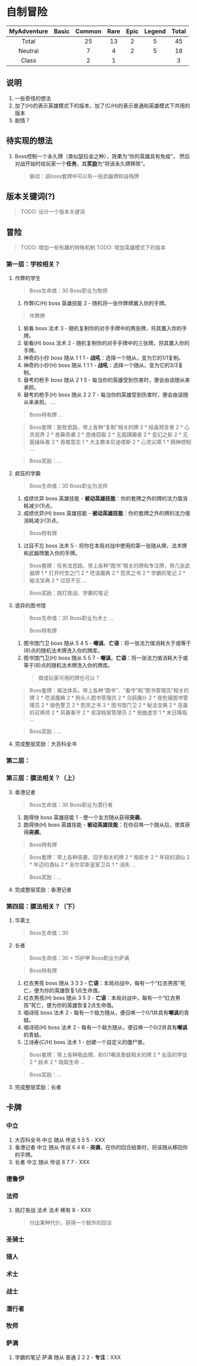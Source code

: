 # 自制冒险

|MyAdventure|Basic  |Common |Rare   |Epic   |Legend |Total  |
|:---------:|:-----:|:-----:|:-----:|:-----:|:-----:|:-----:|
|Total      |       |25     |13     |2      |5      |45     |
|Neutral    |       |7      |4      |2      |5      |18     |
|Class      |       |2      |1      |       |       |3      |

## 说明

1. 一些奇怪的想法
2. 加了(H)的表示英雄模式下的版本，加了(C/H)的表示普通和英雄模式下共用的版本
3. 剧情？

## 待实现的想法

1. Boss控制一个永久牌（类似瑟拉金之种），效果为“你的英雄具有免疫”，
    然后对战开始时给玩家一个**任务**，其**奖励**为“将该永久牌移除”。
    > 联动：该boss套牌中可以有一些武器牌和自残牌

## 版本关键词(?)

> TODO: 设计一个版本关键词

## 冒险

> TODO: 增加一些有趣的特殊机制
> TODO: 增加英雄模式下的版本

### 第一层：学校相关？

1. 作弊的学生
    > Boss生命值：30
    > Boss职业为牧师

    1. 作弊(C/H) boss 英雄技能 2 - 随机将一张作弊牌置入你的手牌。
    > 作弊牌

    1. 偷看 boss 法术 3 - 随机复制你的对手手牌中的两张牌，将其置入你的手牌。
    1. 偷看(H) boss 法术 2 - 随机复制你的对手手牌中的三张牌，将其置入你的手牌。
    1. 神奇的小抄 boss 随从 1 1 1 - **战吼**：选择一个随从，变为它的1/1复制。
    1. 神奇的小抄(H) boss 随从 1 1 1 - **战吼**：选择一个随从，变为它的3/3复制。
    1. 替考的枪手 boss 随从 2 1 5 - 每当你的英雄受到伤害时，便会由该随从来承担。
    1. 替考的枪手(H) boss 随从 2 2 7 - 每当你的英雄受到伤害时，便会由该随从来承担。
    ...

    > Boss特有牌
    ...

    > Boss套牌：脏牧思路，带上各种“复制”相关的牌
    2 * 结晶预言者
    2 * 心灵视界
    2 * 夜幕奇袭
    2 * 思维窃取
    2 * 无面蹒跚者
    2 * 变幻之影
    2 * 无面操纵者
    2 * 吞噬意志
    1 * 大主教本尼迪塔斯
    2 * 心灵尖啸
    1 * 精神控制
    ...

    > Boss奖励：...

2. 疯狂的学霸
    > Boss生命值：30
    > Boss职业为法师

    1. 成绩优异 boss 英雄技能 - **被动英雄技能**：你的套牌之外的牌的法力值消耗减少(1)点。
    1. 成绩优异(H) boss 英雄技能 - **被动英雄技能**：你的套牌之外的牌的法力值消耗减少(3)点。

    > Boss特有牌

    1. 过目不忘 boss 法术 5 - 将你在本局对战中使用的第一张随从牌，法术牌和武器牌置入你的手牌。

    > Boss套牌：任务法思路，带上各种“图书”相关的牌和专注牌，带几张武器牌
    1 * 打开时空之门
    2 * 呓语魔典
    2 * 怨灵之书
    2 * 学霸的笔记
    2 * 秘法宝典
    2 * 过目不忘
    ...

    > Boss奖励：挑灯夜战、学霸的笔记

3. 诡异的图书馆
    > Boss生命值：30
    > Boss职业为术士
    ...

    > Boss特有牌

    1. 图书馆门卫 boss 随从 5 4 5 - **嘲讽**，**亡语**：将一张法力值消耗大于或等于(8)点的随机法术牌洗入你的牌库。
    1. 图书馆门卫(H) boss 随从 5 5 7 - **嘲讽**，**亡语**：将一张法力值消耗大于或等于(8)点的随机法术牌洗入你的牌库。
        > 做成玩家可用的牌也可以？

    > Boss套牌：揭法体系，带上各种“图书”、“看守”和“图书管理员”相关的牌
    2 * 呓语魔典
    2 * 狗头人图书管理员
    2 * 乌鸦魔仆
    2 * 夜色镇图书管理员
    2 * 银色警卫
    2 * 怨灵之书
    3 * 图书馆门卫
    2 * 秘法宝典
    2 * 恶毒的召唤师
    2 * 风暴看守
    2 * 资深档案管理员
    2 * 扭曲虚空
    1 * 末日降临
    ...

    > Boss奖励：...

4. 完成整层奖励：大百科全书

### 第二层：

### 第三层：膜法相关？（上）

3. 香港记者
    > Boss生命值：30
    > Boss职业为潜行者

    1. 跑得快 boss 英雄技能 1 - 使一个友方随从获得**突袭**。
    1. 跑得快(H) boss 英雄技能 - **被动英雄技能**：在你召唤一个随从后，使其获得**突袭**。

    > Boss特有牌

    > Boss套牌：带上各种突袭，回手相关的牌
    2 * 暗影步
    2 * 年轻的酒仙
    2 * 年迈的酒仙
    2 * 吉尔尼斯皇家卫兵
    1 * 消失
    ...

    > Boss奖励：...

4. 完成整层奖励：香港记者

### 第四层：膜法相关？（下）

1. 华莱士
    > Boss生命值：30

2. 长者
    > Boss生命值：30 + 15护甲
    > Boss职业为萨满

    > Boss特有牌

    1. 红衣男孩 boss 随从 3 3 3 - **亡语**：本局对战中，每有一个“红衣男孩”死亡，便为你的英雄恢复1点生命值。
    1. 红衣男孩(H) boss 随从 3 5 3 - **亡语**：本局对战中，每有一个“红衣男孩”死亡，便为你的英雄恢复2点生命值。
    1. 唱诗班 boss 法术 2 - 每有一个敌方随从，便召唤一个0/1并具有**嘲讽**的青蛙。
    1. 唱诗班(H) boss 法术 2 - 每有一个敌方随从，便召唤一个0/2并具有**嘲讽**的青蛙。
    1. 江诗寿(C/H) boss 法术 1 - 创建一个自定义的僵尸兽。

    > Boss套牌：带上各种吸血牌，和0/1嘲讽青蛙相关的牌
    2 * 女巫的学徒
    2 * 妖术
    2 * 吸取生命
    ...

    > Boss奖励：...

3. 完成整层奖励：长者

## 卡牌

### 中立

1. 大百科全书 中立 随从 传说 5 5 5 - XXX
1. 香港记者 中立 随从 传说 6 4 6 - **突袭**，在你的回合结束时，将该随从移回你的手牌。
1. 长者 中立 随从 传说 8 7 7 - XXX

### 德鲁伊

### 法师

1. 挑灯夜战 法术 法术 稀有 8 - XXX
    > 付出某种代价，获得一个额外的回合

### 圣骑士

### 猎人

### 术士

### 战士

### 潜行者

### 牧师

### 萨满

1. 学霸的笔记 萨满 随从 普通 2 2 2 - **专注**：XXX
